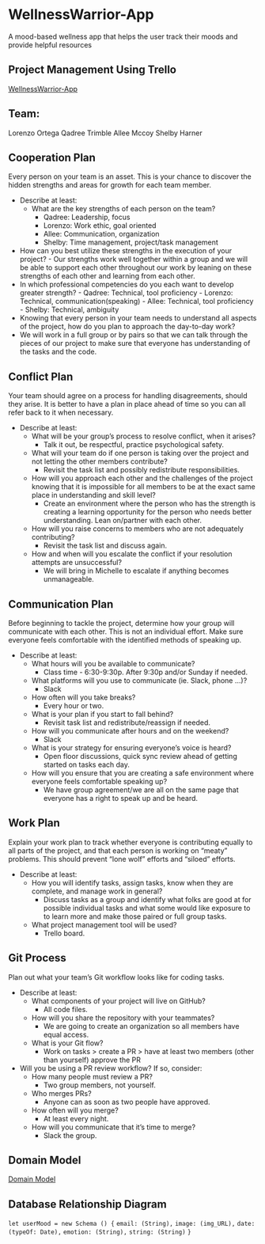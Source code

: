 # WellnessWarrior-App

A mood-based wellness app that helps the user track their moods and provide helpful resources

## Project Management Using Trello

[WellnessWarrior-App](https://trello.com/b/nvaXZaYZ/wellness-warriors)

## Team: 
Lorenzo Ortega
Qadree Trimble
Allee Mccoy
Shelby Harner

## Cooperation Plan
Every person on your team is an asset. This is your chance to discover the hidden strengths and areas for growth for each team member.
  - Describe at least:
      - What are the key strengths of each person on the team?
        - Qadree: Leadership, focus
        - Lorenzo: Work ethic, goal oriented
        - Allee: Communication, organization
        - Shelby: Time management, project/task management 
  - How can you best utilize these strengths in the execution of your project?
        - Our strengths work well together within a group and we will be able to support each other throughout our work by leaning on these strengths of each other and learning from each other. 
  - In which professional competencies do you each want to develop greater strength?
        - Qadree: Technical, tool proficiency
        - Lorenzo: Technical, communication(speaking)
        - Allee: Technical, tool proficiency
        - Shelby: Technical, ambiguity
  - Knowing that every person in your team needs to understand all aspects of the project, how do you plan to approach the day-to-day work?
  - We will work in a full group or by pairs so that we can talk through the pieces of our project to make sure that everyone has understanding of the tasks and the code.

## Conflict Plan
Your team should agree on a process for handling disagreements, should they arise. It is better to have a plan in place ahead of time so you can all refer back to it when necessary.
  - Describe at least:
      - What will be your group’s process to resolve conflict, when it arises?
        - Talk it out, be respectful, practice psychological safety. 
      - What will your team do if one person is taking over the project and not letting the other members contribute?
        - Revisit the task list and possibly redistribute responsibilities. 
      - How will you approach each other and the challenges of the project knowing that it is impossible for all members to be at the exact same place in understanding and skill level?
        - Create an environment where the person who has the strength is creating a learning opportunity for the person who needs better understanding. Lean on/partner with each other. 
      - How will you raise concerns to members who are not adequately contributing?
        - Revisit the task list and discuss again. 
      - How and when will you escalate the conflict if your resolution attempts are unsuccessful?
        - We will bring in Michelle to escalate if anything becomes unmanageable. 

## Communication Plan
Before beginning to tackle the project, determine how your group will communicate with each other. This is not an individual effort. Make sure everyone feels comfortable with the identified methods of speaking up.
  - Describe at least:
      - What hours will you be available to communicate?
        - Class time - 6:30-9:30p. After 9:30p and/or Sunday if needed.
      - What platforms will you use to communicate (ie. Slack, phone …)?
        - Slack
      - How often will you take breaks?
        - Every hour or two.
      - What is your plan if you start to fall behind?
        - Revisit task list and redistribute/reassign if needed. 
      - How will you communicate after hours and on the weekend?
        - Slack
      - What is your strategy for ensuring everyone’s voice is heard?
        - Open floor discussions, quick sync review ahead of getting started on tasks each day. 
      - How will you ensure that you are creating a safe environment where everyone feels comfortable speaking up?
        - We have group agreement/we are all on the same page that everyone has a right to speak up and be heard. 

## Work Plan
Explain your work plan to track whether everyone is contributing equally to all parts of the project, and that each person is working on “meaty” problems. This should prevent “lone wolf” efforts and “siloed” efforts.
  - Describe at least:
      - How you will identify tasks, assign tasks, know when they are complete, and manage work in general?
        - Discuss tasks as a group and identify what folks are good at for possible individual tasks and what some would like exposure to to learn more and make those paired or full group tasks.  
      - What project management tool will be used?
        - Trello board.

## Git Process
Plan out what your team’s Git workflow looks like for coding tasks.
  - Describe at least:
      - What components of your project will live on GitHub?
        - All code files.
      - How will you share the repository with your teammates?
        - We are going to create an organization so all members have equal access.
      - What is your Git flow?
        - Work on tasks > create a PR > have at least two members (other than yourself) approve the PR
  - Will you be using a PR review workflow? If so, consider:
      - How many people must review a PR?
        - Two group members, not yourself.
      - Who merges PRs?
        - Anyone can as soon as two people have approved.
      - How often will you merge?
        - At least every night.
      - How will you communicate that it’s time to merge?
        - Slack the group.

## Domain Model

[Domain Model](https://app.diagrams.net/#G1KqxX1Wx_IAZhdfO-S202nubEi9l8Q4s7)

## Database Relationship Diagram

```let userMood = new Schema () {```
  ```email: (String),```
  ```image: (img_URL),```
  ```date: (typeOf: Date),```
  ```emotion: (String),```
  ```string: (String)```
```}```
